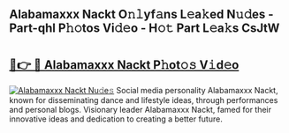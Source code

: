 ## Alabamaxxx Nackt O𝚗𝚕yf𝚊ns L𝚎a𝚔ed N𝚞𝚍es - Part-qhl P𝚑𝚘tos Vi𝚍𝚎o - H𝚘𝚝 Part L𝚎a𝚔s CsJtW

# <h2><a href="http://kfeszr.oniu.top/?m=Alabamaxxx+Nackt">🔗👉 🔴 Alabamaxxx Nackt P𝚑ot𝚘𝚜 V𝚒d𝚎o</a></h2>

[![Alabamaxxx Nackt Nu𝚍e𝚜](https://i.imgur.com/0qMVB7G.gif)](http://kfeszr.oniu.top/?m=Alabamaxxx+Nackt)
Social media personality Alabamaxxx Nackt, known for disseminating dance and lifestyle ideas, through performances and personal blogs. Visionary leader Alabamaxxx Nackt, famed for their innovative ideas and dedication to creating a better future.  
